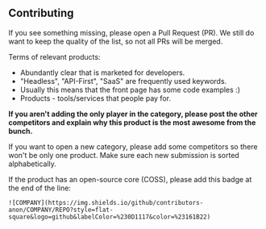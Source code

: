 ## Contributing

If you see something missing, please open a Pull Request (PR). We still do want to keep the quality of the list, so not all PRs will be merged.

Terms of relevant products:
- Abundantly clear that is marketed for developers.
- "Headless", "API-First", "SaaS" are frequently used keywords.
- Usually this means that the front page has some code examples :)
- Products - tools/services that people pay for.

**If you aren't adding the only player in the category, please post the other competitors and explain why this product is the most awesome from the bunch.**

If you want to open a new category, please add some competitors so there won't be only one product.
Make sure each new submission is sorted alphabetically. 

If the product has an open-source core (COSS), please add this badge at the end of the line: 

```
![COMPANY](https://img.shields.io/github/contributors-anon/COMPANY/REPO?style=flat-square&logo=github&labelColor=%230D1117&color=%23161B22)
```

